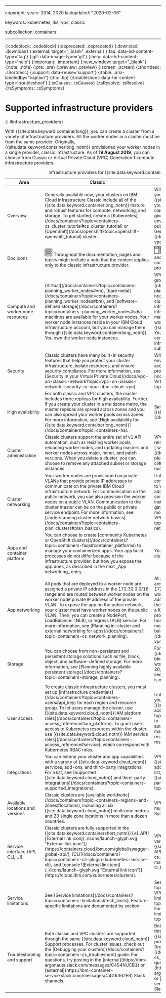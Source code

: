 
---

copyright:
  years: 2014, 2020
lastupdated: "2020-02-06"

keywords: kubernetes, iks, vpc, classic

subcollection: containers

---

{:codeblock: .codeblock}
{:deprecated: .deprecated}
{:download: .download}
{:external: target="_blank" .external}
{:faq: data-hd-content-type='faq'}
{:gif: data-image-type='gif'}
{:help: data-hd-content-type='help'}
{:important: .important}
{:new_window: target="_blank"}
{:note: .note}
{:pre: .pre}
{:preview: .preview}
{:screen: .screen}
{:shortdesc: .shortdesc}
{:support: data-reuse='support'}
{:table: .aria-labeledby="caption"}
{:tip: .tip}
{:troubleshoot: data-hd-content-type='troubleshoot'}
{:tsCauses: .tsCauses}
{:tsResolve: .tsResolve}
{:tsSymptoms: .tsSymptoms}


# Supported infrastructure providers
{: #infrastructure_providers}

With {{site.data.keyword.containerlong}}, you can create a cluster from a variety of infrastructure providers. All the worker nodes in a cluster must be from the same provider. Originally, {{site.data.keyword.containerlong_notm}} provisioned your worker nodes in a single provider, classic infrastructure. As of **19 August 2019**, you can choose from Classic or Virtual Private Cloud (VPC) Generation 1 compute infrastructure providers.


<table summary="The rows are read from left to right, with the area of comparison in column one, classic infrastructure provider in column two, and VPC Generation 1 compute infrastructure provider in column three.">
<caption>Infrastructure providers for {{site.data.keyword.containerlong_notm}} clusters</caption>
<col width="20%">
<col width="40%">
<col width="40%">
 <thead>
 <th>Area</th>
 <th>Classic</th>
 <th>VPC Gen 1 compute</th>
 </thead>
 <tbody>
 <tr>
   <td>Overview</td>
   <td>Generally available now, your clusters on IBM Cloud infrastructure Classic include all of the {{site.data.keyword.containerlong_notm}} mature and robust features for compute, networking, and storage. To get started, create a [Kubernetes](/docs/containers?topic=containers-cs_cluster_tutorial#cs_cluster_tutorial) or [OpenShift](/docs/openshift?topic=openshift-openshift_tutorial) cluster.</td>
   <td>With the VPC Gen 1 compute, you can create your cluster in the next generation of the {{site.data.keyword.cloud_notm}} platform, in your [Virtual Private Cloud](/docs/vpc-on-classic?topic=vpc-on-classic-about). VPC gives you the security of a private cloud environment with the dynamic scalability of a public cloud. To get started, try out the [VPC Gen 1 compute cluster tutorial](/docs/containers?topic=containers-vpc_ks_tutorial#vpc_ks_tutorial).</td>
 </tr>
 <tr>
  <td>Doc icons</td>
  <td><img src="images/icon-classic.png" alt="Classic infrastructure provider icon" width="25" style="width:25px; border-style: none"/> Throughout the documentation, pages and topics might include a note that the content applies only to the classic infrastructure provider.</td>
  <td><img src="images/icon-vpc.png" alt="VPC infrastructure provider icon" width="25" style="width:25px; border-style: none"/> Throughout the documentation, pages and topics might include a note that the content applies only to the VPC infrastructure provider.</td>
 </tr>
 <tr>
   <td>Compute and worker node resources</td>
   <td>[Virtual](/docs/containers?topic=containers-planning_worker_nodes#vm), [bare metal](/docs/containers?topic=containers-planning_worker_nodes#bm), and [software-defined storage](/docs/containers?topic=containers-planning_worker_nodes#sds) machines are available for your worker nodes. Your worker node instances reside in your IBM Cloud infrastructure account, but you can manage them through {{site.data.keyword.containerlong_notm}}. You own the worker node instances.</td>
   <td>VPC Generation 1 compute has a [select group of virtual machines only](/docs/containers?topic=containers-planning_worker_nodes#vm) for your worker nodes. Unlike classic clusters, your VPC cluster worker nodes do not appear in your infrastructure portal or a separate infrastructure bill. Instead, you manage all maintenance and billing activity for the worker nodes through {{site.data.keyword.containerlong_notm}}. Your worker node instances are connected to certain VPC instances that do reside in your infrastructure account, such as the VPC subnet or storage volumes.</td>
 </tr>
 <tr>
   <td>Security</td>
   <td>Classic clusters have many built-in security features that help you protect your cluster infrastructure, isolate resources, and ensure security compliance. For more information, see [Security in your Virtual Private Cloud](/docs/vpc-on-classic-network?topic=vpc-on-classic-network-security-in-your-ibm-cloud-vpc).</td>
   <td>With VPC, your cluster runs in an isolated environment in the public cloud. Network access control lists protect the subnets that provide the floating IPs for your worker nodes. For more information, see [About Virtual Private Cloud](/docs/vpc-on-classic?topic=vpc-on-classic-about).</td>
 </tr>
 <tr>
   <td>High availability</td>
   <td>For both classic and VPC clusters, the master includes three replicas for high availability. Further, if you create your cluster in a multizone metro, the master replicas are spread across zones and you can also spread your worker pools across zones. For more information, see [High availability for {{site.data.keyword.containerlong_notm}}](/docs/containers?topic=containers-ha).</td>
   <td>Same as Classic; see [High availability for {{site.data.keyword.containerlong_notm}}](/docs/containers?topic=containers-ha).</td>
 </tr>
 <tr>
   <td>Cluster administration</td>
   <td>Classic clusters support the entire set of v1 API automation, such as resizing worker pools, reloading worker nodes, and updating masters and worker nodes across major, minor, and patch versions. When you delete a cluster, you can choose to remove any attached subnet or storage instances.</td>
   <td>VPC Gen 1 compute clusters cannot be reloaded or updated. Instead, use the [`worker replace --update` operation](/docs/containers?topic=containers-cli-plugin-kubernetes-service-cli#cli_worker_replace) to replace worker nodes that are outdated or in a troubled state.</td>
 </tr>
 <tr>
   <td>Cluster networking</td>
   <td>Your worker nodes are provisioned on private VLANs that provide private IP addresses to communicate on the private IBM Cloud infrastructure network. For communication on the public network, you can also provision the worker nodes on a public VLAN. Communication to the cluster master can be on the public or private service endpoint. For more information, see [Understanding cluster network basics](/docs/containers?topic=containers-plan_clusters#plan_basics).</td>
   <td>Unlike classic infrastructure, your VPC Gen 1 compute cluster's worker nodes are attached to VPC subnets and assigned private IP addresses. The worker nodes are not connected to the public network, which instead is accessed through a public gateway, floating IP, or VPN gateway. For more information, see [About Networking for VPC](/docs/vpc-on-classic-network?topic=vpc-on-classic-network-about-networking-for-vpc).</td>
 </tr>
 <tr>
   <td>Apps and container platform</td>
  <td>You can choose to create [community Kubernetes or OpenShift clusters](/docs/containers?topic=containers-faqs#container_platforms) to manage your containerized apps. Your app build processes do not differ because of the infrastructure provider, but how you expose the app does, as described in the next _App networking_ entry.</td>
  <td>You can create only community Kubernetes clusters, not OpenShift clusters.</td>
   </td>
 </tr>
 <tr>
   <td>App networking</td>
   <td>All pods that are deployed to a worker node are assigned a private IP address in the 172.30.0.0/16 range and are routed between worker nodes on the worker node private IP address of the private VLAN. To expose the app on the public network, your cluster must have worker nodes on the public VLAN. Then, you can create a NodePort, LoadBalancer (NLB), or Ingress (ALB) service. For more information, see [Planning in-cluster and external networking for apps](/docs/containers?topic=containers-cs_network_planning).</td>
   <td>All pods that are deployed to a worker node are assigned a private IP address in the 172.30.0.0/16 range and are routed between worker nodes on the worker node private IP address of the private VPC subnet. To expose the app on the public network, you can create a Kubernetes `LoadBalancer` service, which provisions a VPC load balancer and public hostname address for your worker nodes. For more information, see [Setting up a VPC load balancer to expose your app publicly](/docs/containers?topic=containers-vpc_ks_tutorial#vpc_ks_vpc_lb).</td>
 </tr>
 <tr>
   <td>Storage</td>
   <td>You can choose from non-persistent and persistent storage solutions such as file, block, object, and software-defined storage. For more information, see [Planning highly available persistent storage](/docs/containers?topic=containers-storage_planning).</td>
   <td>For persistent storage, use [block](/docs/containers?topic=containers-vpc-block). Only 5 volumes can be attached per worker node, with volume limits of 2TB and 20,000 IOPS. For non-persistent storage, secondary storage on the local worker node is not available.</td>
 </tr>
 <tr>
   <td>User access</td>
   <td>To create classic infrastructure clusters, you must set up [infrastructure credentials](/docs/containers?topic=containers-users#api_key) for each region and resource group. To let users manage the cluster, use [{{site.data.keyword.cloud_notm}} IAM platform roles](/docs/containers?topic=containers-access_reference#iam_platform). To grant users access to Kubernetes resources within the cluster, use [{{site.data.keyword.cloud_notm}} IAM service roles](/docs/containers?topic=containers-access_reference#service), which correspond with Kubernetes RBAC roles.</td>
   <td>Unlike for classic infrastructure, with VPC, you can use only [{{site.data.keyword.cloud_notm}} IAM access policies](/docs/vpc-on-classic?topic=vpc-on-classic-setting-up-access-to-your-classic-infrastructure-from-vpc) to authorize users to create infrastructure, manage your cluster, and access Kubernetes resources. The cluster can be in a different resource group than the VPC.</td>
 </tr>
 <tr>
   <td>Integrations</td>
   <td>You can extend your cluster and app capabilities with a variety of {{site.data.keyword.cloud_notm}} services, add-ons, and third-party integrations. For a list, see [Supported {{site.data.keyword.cloud_notm}} and third-party integrations](/docs/containers?topic=containers-supported_integrations).</td>
   <td>VPC supports a select list of supported {{site.data.keyword.cloud_notm}} services, add-ons, and third-party integrations. For a list, see [Supported {{site.data.keyword.cloud_notm}} and third-party integrations](/docs/containers?topic=containers-supported_integrations).</td>
 </tr>
 <tr>
   <td>Available locations and versions</td>
   <td>Classic clusters are [available worldwide](/docs/containers?topic=containers-regions-and-zones#locations), including all six {{site.data.keyword.cloud_notm}} multizone metros and 20 single zone locations in more than a dozen countries.</td>
   <td>VPC clusters are available in the following multizone metros: Dallas, Frankfurt, London, Sydney, and Tokyo.</td>
 </tr>
 <tr>
   <td>Service interface (API, CLI, UI)</td>
   <td>Classic clusters are fully supported in the {{site.data.keyword.containershort_notm}} [v1 API ![External link icon](../icons/launch-glyph.svg "External link icon")](https://containers.cloud.ibm.com/global/swagger-global-api/), [CLI](/docs/containers?topic=containers-cli-plugin-kubernetes-service-cli), and [console ![External link icon](../icons/launch-glyph.svg "External link icon")](https://cloud.ibm.com/kubernetes/clusters).</td>
   <td>VPC clusters are supported by the [next version (`v2`) of the {{site.data.keyword.containerlong_notm}} API](/docs/containers?topic=containers-cs_api_install#about_api), and you can manage your VPC clusters through the same CLI and console as classic clusters.</td>
 </tr>
 <tr>
   <td>Service limitations</td>
   <td>See [Service limitations](/docs/containers?topic=containers-limitations#tech_limits). Feature-specific limitations are documented by section.</td>
   <td>See [Service limitations](/docs/containers?topic=containers-limitations#tech_limits). For VPC cluster limitations, see [VPC cluster limitations](/docs/containers?topic=containers-limitations#vpc_ks_limits). For VPC-specific limitations, see [Known limitations](/docs/vpc-on-classic?topic=vpc-on-classic-known-limitations).</td>
 </tr>
 <tr>
   <td>Troubleshooting and support</td>
   <td>Both classic and VPC clusters are supported through the same {{site.data.keyword.cloud_notm}} Support processes. For cluster issues, check out the [Debugging your clusters](/docs/containers?topic=containers-cs_troubleshoot) guide. For questions, try posting in the [internal](https://ibm-argonauts.slack.com/messages/C4S4NUCB1) or [external](https://ibm-container-service.slack.com/messages/C4G6362ER) Slack channels.</td>
   <td>Both classic and VPC clusters are supported through the same {{site.data.keyword.cloud_notm}} Support processes. For cluster issues, check out the [troubleshooting documentation](/docs/containers?topic=containers-cs_troubleshoot) for VPC-specific topics. For questions, try posting in the [internal](https://ibm-argonauts.slack.com/messages/CJ58JHD9C) or [external](https://ibm-container-service.slack.com/messages/C4G6362ER) Slack channels.</td>
 </tr>
 </tbody>
</table>



